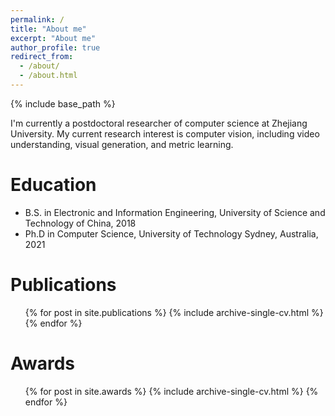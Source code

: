 ```yaml
---
permalink: /
title: "About me"
excerpt: "About me"
author_profile: true
redirect_from: 
  - /about/
  - /about.html
---
```

{% include base_path %}

I'm currently a postdoctoral researcher of computer science at Zhejiang University. My current research interest is computer vision, including video understanding, visual generation, and metric learning.



Education
======
* B.S. in Electronic and Information Engineering, University of Science and Technology of China, 2018
* Ph.D in Computer Science, University of Technology Sydney, Australia, 2021


Publications
=======
 <ul>{% for post in site.publications %}
    {% include archive-single-cv.html %}
  {% endfor %}</ul>

Awards
=======
 <ul>{% for post in site.awards %}
    {% include archive-single-cv.html %}
  {% endfor %}</ul>